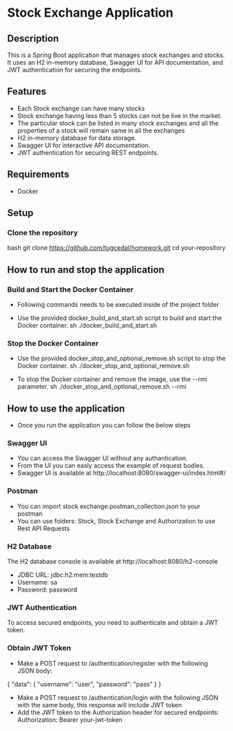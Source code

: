 # Stock Exchange Application

## Description
This is a Spring Boot application that manages stock exchanges and stocks. It uses an H2 in-memory database, Swagger UI for API documentation, and JWT authentication for securing the endpoints.

## Features
- Each Stock exchange can have many stocks 
- Stock exchange having less than 5 stocks can not be live in the market. 
- The particular stock can be listed in many stock exchanges and all the properties of a stock will remain same in all the exchanges
- H2 in-memory database for data storage.
- Swagger UI for interactive API documentation.
- JWT authentication for securing REST endpoints.

## Requirements
- Docker

## Setup

### Clone the repository
bash
git clone https://github.com/tugcedal/homework.git
cd your-repository

## How to run and stop the application

### Build and Start the Docker Container
- Following commands needs to be executed inside of the project folder

- Use the provided docker_build_and_start.sh script to build and start the Docker container.
sh ./docker_build_and_start.sh

### Stop the Docker Container
- Use the provided docker_stop_and_optional_remove.sh script to stop the Docker container.
sh ./docker_stop_and_optional_remove.sh

- To stop the Docker container and remove the image, use the --rmi parameter.
sh ./docker_stop_and_optional_remove.sh --rmi

## How to use the application 
- Once you run the application you can follow the below steps

### Swagger UI
- You can access the Swagger UI without any authantication.
- From the UI you can easly access the example of request bodies.
- Swagger UI is available at http://localhost:8080/swagger-ui/index.html#/

### Postman
- You can import stock exchange.postman_collection.json to your postman
- You can use folders: Stock, Stock Exchange and Authorization to use Rest API Requests

### H2 Database
The H2 database console is available at http://localhost:8080/h2-console

- JDBC URL: jdbc:h2:mem:testdb
- Username: sa
- Password: password

### JWT Authentication
To access secured endpoints, you need to authenticate and obtain a JWT token.

### Obtain JWT Token
- Make a POST request to /authentication/register with the following JSON body:

{
  "data": {
    "username": "user",
    "password": "pass"
  }
}

- Make a POST request to /authentication/login with the following JSON with the same body, this response will include JWT token
- Add the JWT token to the Authorization header for secured endpoints:
Authorization: Bearer your-jwt-token
